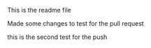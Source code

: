 This is the readme file

Made some changes to test for the pull request

this is the second test for the push   
